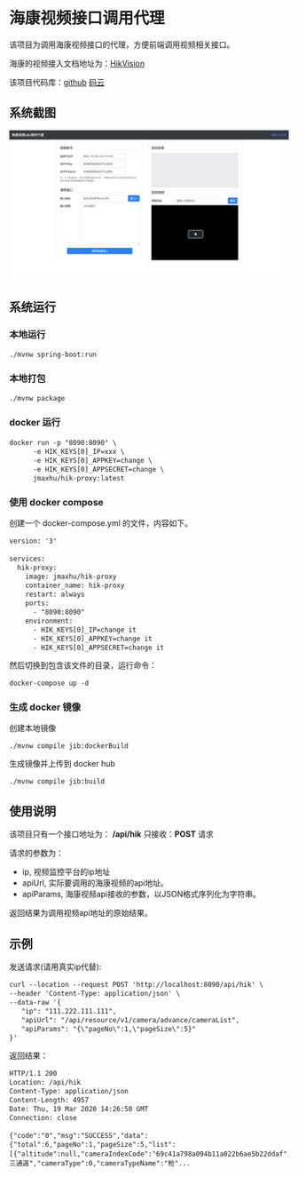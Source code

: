 # 海康视频接口调用代理

该项目为调用海康视频接口的代理，方便前端调用视频相关接口。

海康的视频接入文档地址为：[HikVision](https://open.hikvision.com/docs/37e38899e583cfe4f9879a07a5294bf4)

该项目代码库：[github](https://github.com/jmaxhu/hik-proxy) [码云](https://gitee.com/maxwell/hik-proxy)

## 系统截图

![截图](./screenshot.png)

## 系统运行

### 本地运行

```shell script
./mvnw spring-boot:run
```

### 本地打包

```shell script
./mvnw package
```

### docker 运行

```shell script
docker run -p "8090:8090" \
      -e HIK_KEYS[0]_IP=xxx \
      -e HIK_KEYS[0]_APPKEY=change \
      -e HIK_KEYS[0]_APPSECRET=change \
      jmaxhu/hik-proxy:latest
```

### 使用 docker compose

创建一个 docker-compose.yml 的文件，内容如下。

```
version: '3'

services:
  hik-proxy:
    image: jmaxhu/hik-proxy
    container_name: hik-proxy
    restart: always
    ports:
      - "8090:8090"
    environment:
      - HIK_KEYS[0]_IP=change it
      - HIK_KEYS[0]_APPKEY=change it
      - HIK_KEYS[0]_APPSECRET=change it
```

然后切换到包含该文件的目录，运行命令：

```
docker-compose up -d
```

### 生成 docker 镜像

创建本地镜像

```shell script
./mvnw compile jib:dockerBuild
```

生成镜像并上传到 docker hub

```shell script
./mvnw compile jib:build
```

## 使用说明

该项目只有一个接口地址为： **/api/hik**
只接收：**POST** 请求

请求的参数为：

 - ip, 视频监控平台的ip地址
 - apiUrl, 实际要调用的海康视频的api地址。
 - apiParams, 海康视频api接收的参数，以JSON格式序列化为字符串。
 
 返回结果为调用视频api地址的原始结果。
 
 ## 示例
 
 发送请求(请用真实ip代替):
 
 ```shell script
curl --location --request POST 'http://localhost:8090/api/hik' \
--header 'Content-Type: application/json' \
--data-raw '{
	"ip": "111.222.111.111",
	"apiUrl": "/api/resource/v1/camera/advance/cameraList",
	"apiParams": "{\"pageNo\":1,\"pageSize\":5}"
}'
```

返回结果：
```
HTTP/1.1 200 
Location: /api/hik
Content-Type: application/json
Content-Length: 4957
Date: Thu, 19 Mar 2020 14:26:50 GMT
Connection: close

{"code":"0","msg":"SUCCESS","data":{"total":6,"pageNo":1,"pageSize":5,"list":[{"altitude":null,"cameraIndexCode":"69c41a798a094b11a022b6ae5b22ddaf","cameraName":"第三通道","cameraType":0,"cameraTypeName":"枪"...
```

